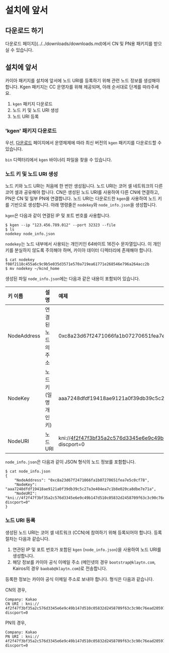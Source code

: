 # 설치에 앞서

## 다운로드 <a id="download"></a>하기

다운로드 페이지](../../downloads/downloads.md)에서 CN 및 PN용 패키지를 받으실 수 있습니다.

## 설치에 앞서 <a id="before-you-install"></a>

카이아 패키지를 설치에 앞서에 노드 URI를 등록하기 위해 관련 노드 정보를 생성해야 합니다. Kgen 패키지는 CC 운영자를 위해 제공되며, 아래 순서대로 단계를 따라주세요.

1. `kgen` 패키지 다운로드
2. 노드 키 및 노드 URI 생성
3. 노드 URI 등록

### 'kgen' 패키지 다운로드 <a id="download-kgen-package"></a>

우선, [다운로드](../../downloads/downloads.md) 페이지에서 운영체제에 따라 최신 버전의 `kgen` 패키지를 다운로드할 수 있습니다.

`bin` 디렉터리에서 `kgen` 바이너리 파일을 찾을 수 있습니다.

### 노드 키 및 노드 URI 생성 <a id="node-key-node-uri-creation"></a>

노드 키와 노드 URI는 처음에 한 번만 생성됩니다. 노드 URI는 코어 셀 네트워크의 다른 코어 셀과 공유해야 합니다. CN은 생성된 노드 URI를 사용하여 다른 CN에 연결하고, PN은 CN 및 일부 PN에 연결합니다. 노드 URI는 다운로드한 `kgen`을 사용하여 노드 키를 기반으로 생성합니다. 아래 명령줄은 `nodekey`와 `node_info.json`을 생성합니다.

`kgen`은 다음과 같이 연결된 IP 및 포트 번호를 사용합니다.

```text
$ kgen --ip "123.456.789.012" --port 32323 --file
$ ls
nodekey node_info.json
```

`nodekey`는 노드 내부에서 사용되는 개인키인 64바이트 16진수 문자열입니다. 이 개인키를 분실하지 않도록 주의해야 하며, 카이아 데이터 디렉터리에 존재해야 합니다.

```text
$ cat nodekey
f08f2118c455a6c9c9b5e035d3571e570a719ea61771e268546e796a264acc2b
$ mv nodekey ~/kcnd_home
```

생성된 파일 `node_info.json`에는 다음과 같은 내용이 포함되어 있습니다.

| 키 이름        | 설명                                | 예제                                                                                                                                                                                                                                                                   |
| :---------- | :-------------------------------- | :------------------------------------------------------------------------------------------------------------------------------------------------------------------------------------------------------------------------------------------------------------------- |
| NodeAddress | 연결된 노드의 주소                        | 0xc8a23d67f2471066fa1b07270651fea7e5c0cf78                                                                                                                                                                                                                           |
| NodeKey     | 노드 키 (일명 개인 키) | aaa7248dfdf19418ae9121a0f39db39c5c27a3e404ea7c1b8e020ca8dbe7e71a                                                                                                                                                                                                     |
| NodeURI     | 노드 URI                            | kni://4f2f47f3bf35a2c576d3345e6e9c49b147d510c05832d2458709f63c3c90c76ead205975d944ed65e77dd4c6f63ebe1ef21d60da95952bc1e200e7487f4d9e1b@123.456.789.012:32323?discport=0 |

`node_info.json`은 다음과 같이 JSON 형식의 노드 정보를 포함합니다.

```text
$ cat node_info.json
{
    "NodeAddress": "0xc8a23d67f2471066fa1b07270651fea7e5c0cf78",
    "NodeKey": "aaa7248dfdf19418ae9121a0f39db39c5c27a3e404ea7c1b8e020ca8dbe7e71a",
    "NodeURI": "kni://4f2f47f3bf35a2c576d3345e6e9c49b147d510c05832d2458709f63c3c90c76ead205975d944ed65e77dd4c6f63ebe1ef21d60da95952bc1e200e7487f4d9e1b@123.456.789.012:32323?discport=0"
}
```

### 노드 URI 등록 <a id="node-uri-enrollment"></a>

생성된 노드 URI는 코어 셀 네트워크 (CCN)에 참여하기 위해 등록되어야 합니다. 등록 절차는 다음과 같습니다.

1. 연관된 IP 및 포트 번호가 포함된 `kgen` (`node_info.json`)을 사용하여 노드 URI를 생성합니다.
2. 해당 정보를 카이아 공식 이메일 주소 (메인넷의 경우 `bootstrap@klaytn.com`, Kairos의 경우 `baobab@klaytn.com`)로 전송합니다.

등록한 정보는 카이아 공식 이메일 주소로 보내야 합니다. 형식은 다음과 같습니다.

CN의 경우,

```text
Company: Kakao
CN URI : kni://
4f2f47f3bf35a2c576d3345e6e9c49b147d510c05832d2458709f63c3c90c76ead205975d944ed65e77dd4c6f63ebe1ef21d60da95952bc1e200e7487f4d9e1b@123.456.789.012:32323?discport=0
```

PN의 경우,

```text
Company: Kakao
PN URI : kni://
4f2f47f3bf35a2c576d3345e6e9c49b147d510c05832d2458709f63c3c90c76ead205975d944ed65e77dd4c6f63ebe1ef21d60da95952bc1e200e7487f4d9e1b@123.456.789.012:32323?discport=0
```
